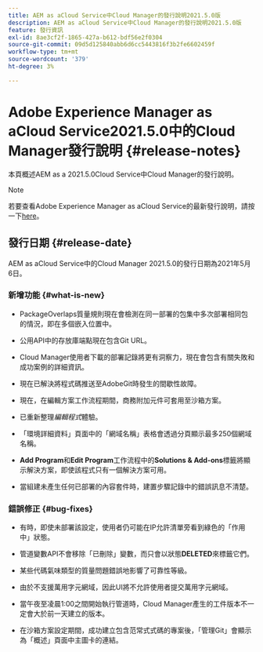 ```yaml
---
title: AEM as aCloud Service中Cloud Manager的發行說明2021.5.0版
description: AEM as aCloud Service中Cloud Manager的發行說明2021.5.0版
feature: 發行資訊
exl-id: 8ae3cf2f-1865-427a-b612-bdf56e2f0304
source-git-commit: 09d5d125840abb6d6cc5443816f3b2fe6602459f
workflow-type: tm+mt
source-wordcount: '379'
ht-degree: 3%

---
```


# Adobe Experience Manager as aCloud Service2021.5.0中的Cloud Manager發行說明 {#release-notes}

本頁概述AEM as a 2021.5.0Cloud Service中Cloud Manager的發行說明。

>[!NOTE]
>若要查看Adobe Experience Manager as aCloud Service的最新發行說明，請按一下[here](https://experienceleague.adobe.com/docs/experience-manager-cloud-service/release-notes/release-notes/release-notes-current.html)。

## 發行日期 {#release-date}

AEM as aCloud Service中的Cloud Manager 2021.5.0的發行日期為2021年5月6日。

### 新增功能 {#what-is-new}

* PackageOverlaps質量規則現在會檢測在同一部署的包集中多次部署相同包的情況，即在多個嵌入位置中。

* 公用API中的存放庫端點現在包含Git URL。

* Cloud Manager使用者下載的部署記錄將更有洞察力，現在會包含有關失敗和成功案例的詳細資訊。

* 現在已解決將程式碼推送至AdobeGit時發生的間歇性故障。

* 現在，在編輯方案工作流程期間，商務附加元件可套用至沙箱方案。

* 已重新整理&#x200B;*編輯程式*&#x200B;體驗。

* 「環境詳細資料」頁面中的「網域名稱」表格會透過分頁顯示最多250個網域名稱。

* **Add Program**&#x200B;和&#x200B;**Edit Program**&#x200B;工作流程中的&#x200B;**Solutions &amp; Add-ons**&#x200B;標籤將顯示解決方案，即使該程式只有一個解決方案可用。

* 當組建未產生任何已部署的內容套件時，建置步驟記錄中的錯誤訊息不清楚。

### 錯誤修正 {#bug-fixes}

* 有時，即使未部署該設定，使用者仍可能在IP允許清單旁看到綠色的「作用中」狀態。

* 管道變數API不會移除「已刪除」變數，而只會以狀態&#x200B;**DELETED**&#x200B;來標籤它們。

* 某些代碼氣味類型的質量問題錯誤地影響了可靠性等級。

* 由於不支援萬用字元網域，因此UI將不允許使用者提交萬用字元網域。

* 當午夜至凌晨1:00之間開始執行管道時，Cloud Manager產生的工件版本不一定會大於前一天建立的版本。

* 在沙箱方案設定期間，成功建立包含范常式式碼的專案後，「管理Git」會顯示為「概述」頁面中主圖卡的連結。
